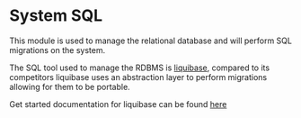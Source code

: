 # System SQL

This module is used to manage the relational database and will perform SQL migrations on the system. 

The SQL tool used to manage the RDBMS is [liquibase](https://www.liquibase.org/), compared to its competitors liquibase uses an abstraction layer to perform migrations allowing for them to be portable.

Get started documentation for liquibase can be found [here](https://www.liquibase.org/get-started)